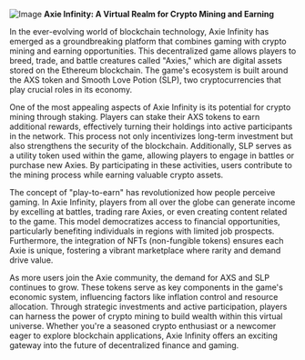 
![Image](https://github.com/user-attachments/assets/31692037-0104-4703-abd1-696b6a7dd41b)
**Axie Infinity: A Virtual Realm for Crypto Mining and Earning**

In the ever-evolving world of blockchain technology, Axie Infinity has emerged as a groundbreaking platform that combines gaming with crypto mining and earning opportunities. This decentralized game allows players to breed, trade, and battle creatures called "Axies," which are digital assets stored on the Ethereum blockchain. The game's ecosystem is built around the AXS token and Smooth Love Potion (SLP), two cryptocurrencies that play crucial roles in its economy.

One of the most appealing aspects of Axie Infinity is its potential for crypto mining through staking. Players can stake their AXS tokens to earn additional rewards, effectively turning their holdings into active participants in the network. This process not only incentivizes long-term investment but also strengthens the security of the blockchain. Additionally, SLP serves as a utility token used within the game, allowing players to engage in battles or purchase new Axies. By participating in these activities, users contribute to the mining process while earning valuable crypto assets.

The concept of "play-to-earn" has revolutionized how people perceive gaming. In Axie Infinity, players from all over the globe can generate income by excelling at battles, trading rare Axies, or even creating content related to the game. This model democratizes access to financial opportunities, particularly benefiting individuals in regions with limited job prospects. Furthermore, the integration of NFTs (non-fungible tokens) ensures each Axie is unique, fostering a vibrant marketplace where rarity and demand drive value.

As more users join the Axie community, the demand for AXS and SLP continues to grow. These tokens serve as key components in the game's economic system, influencing factors like inflation control and resource allocation. Through strategic investments and active participation, players can harness the power of crypto mining to build wealth within this virtual universe. Whether you're a seasoned crypto enthusiast or a newcomer eager to explore blockchain applications, Axie Infinity offers an exciting gateway into the future of decentralized finance and gaming.
